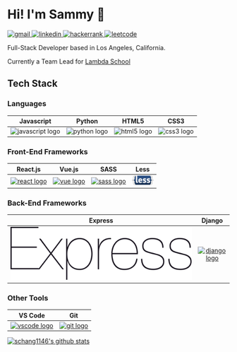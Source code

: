 # Hi! I'm Sammy 👋

<a href="mailto:sammychang2185@gmail.com">
    <img src="https://img.shields.io/badge/gmail-D14836?&style=for-the-badge&logo=Gmail&logoColor=white" alt="gmail"/>
</a>
<a href="https://www.linkedin.com/in/sammy-chang/">
    <img src="https://img.shields.io/badge/linkedin-0077B5?&style=for-the-badge&logo=LinkedIn&logoColor=white" alt="linkedin"/>
</a>
<a href="https://www.hackerrank.com/sammychang2185?hr_r=1">
    <img src="https://img.shields.io/badge/hackerrank-2EC866?&style=for-the-badge&logo=HackerRank&logoColor=white" alt="hackerrank"/>
</a>
<a href="https://leetcode.com/schang1146/">
    <img src="https://img.shields.io/badge/leetcode-F89F1B?&style=for-the-badge&logo=LeetCode&logoColor=white" alt="leetcode"/>
</a>

<p>Full-Stack Developer based in Los Angeles, California.</p>
<p>Currently a Team Lead for <a href="https://lambdaschool.com/">Lambda School</a><p>

## Tech Stack

### Languages

Javascript | Python | HTML5 | CSS3
:---------:|:------:|:-----:|:----:
<img src="https://img.icons8.com/color/48/000000/javascript.png" alt="javascript logo"/> | <img src="https://img.icons8.com/color/48/000000/python.png" alt="python logo"/> | <img src="https://img.icons8.com/color/48/000000/html-5.png" alt="html5 logo"/> | <img src="https://img.icons8.com/color/48/000000/css3.png" alt="css3 logo"/>

<!-- icon list
<img src="https://img.icons8.com/color/48/000000/javascript.png" alt="javascript logo"/>
<img src="https://img.icons8.com/color/48/000000/python.png" alt="python logo"/>
<img src="https://img.icons8.com/color/48/000000/html-5.png" alt="html5 logo"/>
<img src="https://img.icons8.com/color/48/000000/css3.png" alt="css3 logo"/>
-->

### Front-End Frameworks

React.js | Vue.js | SASS | Less
:-------:|:------:|:----:|:----:
[![react logo](https://img.icons8.com/plasticine/48/000000/react.png)](https://reactjs.org/) | [![vue logo](https://img.icons8.com/color/48/000000/vue-js.png)](https://vuejs.org/) | [![sass logo](https://img.icons8.com/color/48/000000/sass.png)](https://sass-lang.com/) | [<img width="48" src="./less.svg" alt="less logo"/>](http://lesscss.org/)

<!-- icon list
<img src="https://img.icons8.com/plasticine/48/000000/react.png" alt="react logo"/> | https://reactjs.org/
<img src="https://img.icons8.com/color/48/000000/vue-js.png" alt="vuejs logo"/> | https://vuejs.org/
<img src="https://img.icons8.com/color/48/000000/sass.png" alt="sass logo"/> | https://sass-lang.com/
<img src="./less.svg" alt="less logo"/> | http://lesscss.org/
-->

### Back-End Frameworks

Express | Django
:------:|:------:
[<img src="./express.svg" alt="express logo"/>](https://expressjs.com/) | [![django logo](https://img.icons8.com/color/48/000000/django.png)](https://www.djangoproject.com/)

<!-- icon list
<img src="https://img.icons8.com/color/48/000000/nodejs.png" alt="nodejs logo"/> | 
<img src="./express.svg" alt="express logo"/> | https://expressjs.com/
<img src="https://img.icons8.com/color/48/000000/django.png" alt="django logo"/> | https://www.djangoproject.com/
-->

### Other Tools

VS Code | Git
:------:|:---:
[![vscode logo](https://img.icons8.com/fluent/48/000000/visual-studio-code-2019.png)](https://code.visualstudio.com/) | [![git logo](https://img.icons8.com/color/48/000000/git.png)](https://git-scm.com/)

<!-- icon list
<img src="https://img.icons8.com/fluent/48/000000/visual-studio-code-2019.png" alt="vscode logo"/> | https://code.visualstudio.com/
<img src="https://img.icons8.com/color/48/000000/git.png" alt="git logo"/> | https://git-scm.com/
-->

[![schang1146's github stats](https://github-readme-stats.vercel.app/api?username=schang1146)](https://github.com/schang1146/)
